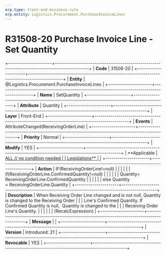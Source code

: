 ```yaml
---
erp.type: front-end-business-rule
erp.entity: Logistics.Procurement.PurchaseInvoiceLines
---
```


# R31508-20 Purchase Invoice Line - Set Quantity
+----------------------+-----------------------------------------------------------------------------------------------+
| **Code**             | 31508-20                                                                                      |
+----------------------+-----------------------------------------------------------------------------------------------+
| **Entity**           | @Logistics.Procurement.PurchaseInvoiceLines                                                                           |
+----------------------+-----------------------------------------------------------------------------------------------+
| **Name**             | SetQuantity                                                                                   |
+----------------------+-----------------------------------------------------------------------------------------------+
| **Attribute**        | Quantity                                                                                      |
+----------------------+-----------------------------------------------------------------------------------------------+
| **Layer**            | Front-End                                                                                     |
+----------------------+-----------------------------------------------------------------------------------------------+
| **Events**           | AttributeChanged(ReceivingOrderLine)                                                          |
+----------------------+-----------------------------------------------------------------------------------------------+
| **Priority**         | Normal                                                                                        |
+----------------------+-----------------------------------------------------------------------------------------------+
| **Modify**           | YES                                                                                           |
+----------------------+-----------------------------------------------------------------------------------------------+
| **Applicable         | [ALL // no condition needed                                                                   |
| Legislations**       | ](https://confluence.erp.net/display/techdoc/Country+Specific+Functionality)                  |
+----------------------+-----------------------------------------------------------------------------------------------+
| **Action**           | IF(ReceivingOrderLine!=null)                                                                  |
|                      |                                                                                               |
|                      | if(ReceivingOrderLine.ConfirmedQuantity!=null)                                                |
|                      |                                                                                               |
|                      | Quantity= ReceivingOrderLine.ConfirmedQuantity                                                |
|                      |                                                                                               |
|                      | else Quantity = ReceivingOrderLine.Quantity                                                   |
+----------------------+-----------------------------------------------------------------------------------------------+
| **Description**      | When Receiving Order Line changed and is not null, Quantity is changed to the Receiving Order |
|                      | Line\'s Confirmed Quantity. If Confirmed Quantity is null,  Quantity is changed to the        |
|                      | Receiving Order Line\'s Quantity.                                                             |
|                      |                                                                                               |
|                      | (RecalcExpression)                                                                            |
+----------------------+-----------------------------------------------------------------------------------------------+
| **Message**          |                                                                                               |
+----------------------+-----------------------------------------------------------------------------------------------+
| **Version**          | Introduced: 21                                                                                |
+----------------------+-----------------------------------------------------------------------------------------------+
| **Revocable**        | YES                                                                                           |
+----------------------+-----------------------------------------------------------------------------------------------+

  

  

  
